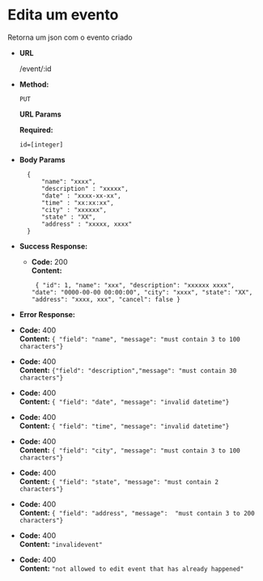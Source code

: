 # Edita um evento
Retorna um json com o evento criado

* **URL**

  /event/:id

* **Method:**

  `PUT`

  **URL Params**

   **Required:**
   
   `id=[integer]`

* **Body Params**

        {
            "name": "xxxx",
            "description" : "xxxxx",
            "date" : "xxxx-xx-xx",
            "time" : "xx:xx:xx", 
            "city" : "xxxxxx",
            "state" : "XX",
            "address" : "xxxxx, xxxx"
        }

* **Success Response:**

  * **Code:** 200 <br />
    **Content:** 
    
    `
		{
			"id": 1,
			"name": "xxx",
			"description": "xxxxxx xxxx",
			"date": "0000-00-00 00:00:00",
			"city": "xxxx",
			"state": "XX",
			"address": "xxxx, xxx",
			"cancel": false
		}`



* **Error Response:**
* **Code:** 400  <br />
    **Content:** `{ "field": "name", "message": "must contain 3 to 100 characters"}`

* **Code:** 400  <br />
    **Content:** `{"field": "description","message": "must contain 30 characters"}`

* **Code:** 400  <br />
    **Content:** `{ "field": "date", "message": "invalid datetime"}`

* **Code:** 400  <br />
    **Content:** `{ "field": "time", "message": "invalid datetime"}`

* **Code:** 400  <br />
    **Content:** `{ "field": "city", "message": "must contain 3 to 100 characters"}`

* **Code:** 400  <br />
    **Content:** `{ "field": "state", "message": "must contain 2 characters"}`

* **Code:** 400  <br />
    **Content:** `{ "field": "address", "message":  "must contain 3 to 200 characters"}`

* **Code:** 400  <br />
    **Content:** `"invalidevent"`

* **Code:** 400  <br />
    **Content:** `"not allowed to edit event that has already happened"`


   
